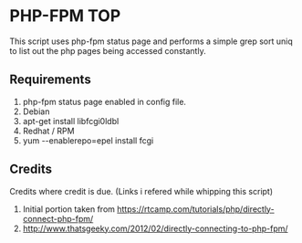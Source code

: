 # PHP-FPM TOP

This script uses php-fpm status page and performs a simple grep sort uniq to
list out the php pages being accessed constantly.

## Requirements

1. php-fpm status page enabled in config file.
2. Debian 
  1. apt-get install libfcgi0ldbl
3. Redhat / RPM
  2. yum --enablerepo=epel install fcgi 


## Credits
Credits where credit is due. (Links i refered while whipping this script)
1. Initial portion taken from https://rtcamp.com/tutorials/php/directly-connect-php-fpm/
2. http://www.thatsgeeky.com/2012/02/directly-connecting-to-php-fpm/



